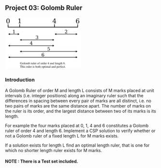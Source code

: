 ## Project 03: Golomb Ruler

<img src="../images/Golomb.png" width="50%"/>

### Introduction

A Golomb Ruler of order M and length L consists of M marks placed at unit intervals (i.e. integer positions) along an imaginary ruler such that the differences in spacing between every pair of marks are all distinct, i.e. no two pairs of marks are the same distance apart. The number of marks on the ruler is its order, and the largest distance between two of its marks is its length.

For example the four marks placed at 0, 1, 4 and 6 constitutes a Golomb ruler of order 4 and length 6. Implement a CSP solution to verify whether or not a Golomb ruler of a fixed length L for M marks exists.

If a solution exists for length L find an optimal length ruler, that is one for which no shorter length ruler exists for M marks.

#### NOTE : There is a Test set included.
